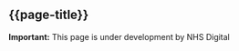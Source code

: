 ## {{page-title}}


<div markdown="span" class="alert alert-warning" role="alert"><i class="fa fa-warning"></i><b> Important:</b> This page is under development by NHS Digital</div>